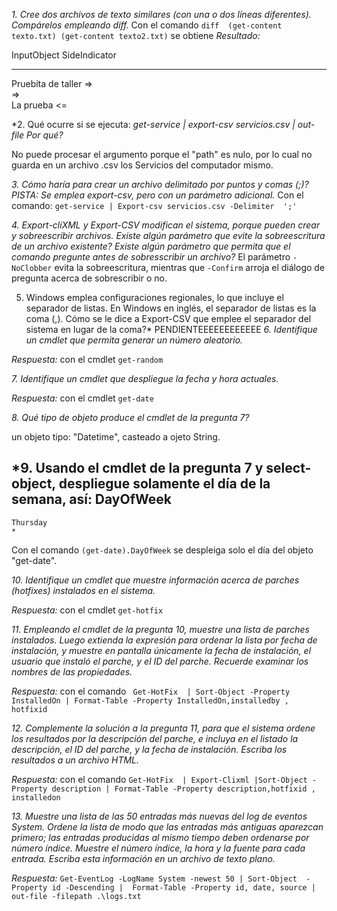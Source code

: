 *1. Cree dos archivos de texto similares (con una o dos líneas diferentes). Compárelos empleando diff.*
Con el comando ```diff  (get-content texto.txt) (get-content texto2.txt)``` se obtiene
_Resultado:_

InputObject        SideIndicator
-----------        -------------
Pruebita de taller =>           
                   =>           
La prueba          <=      

*2. Qué ocurre si se ejecuta:
*get-service | export-csv servicios.csv | out-file
Por qué?*

No puede procesar el argumento porque el "path" es nulo, por lo cual no guarda en un archivo .csv los Servicios del computador mismo.

*3. Cómo haría para crear un archivo delimitado por puntos y comas (;)? PISTA: Se emplea export-csv, pero con un parámetro adicional.*
Con el comando: ```get-service | Export-csv servicios.csv -Delimiter  ';'``` 

*4. Export-cliXML y Export-CSV modifican el sistema, porque pueden crear y sobreescribir archivos. Existe algún parámetro que evite la sobreescritura de un archivo existente? Existe algún parámetro que permita que el comando pregunte antes de sobresscribir un archivo?*
El parámetro ```-NoClobber``` evita la sobreescritura, mientras que ```-Confirm``` arroja el diálogo de pregunta acerca de sobrescribir o no.

5. Windows emplea configuraciones regionales, lo que incluye el separador de listas. En Windows en inglés, el separador de listas es la coma (,). Cómo se le dice a Export-CSV que emplee el separador del sistema en lugar de la coma?*
  PENDIENTEEEEEEEEEEEE 
*6. Identifique un cmdlet que permita generar un número aleatorio.*

_Respuesta:_ con el cmdlet  ```get-random```

*7. Identifique un cmdlet que despliegue la fecha y hora actuales.*

_Respuesta:_ con el cmdlet  ```get-date```

*8. Qué tipo de objeto produce el cmdlet de la pregunta 7?*

un objeto tipo: "Datetime", casteado a ojeto String.

*9. Usando el cmdlet de la pregunta 7 y select-object, despliegue solamente el día de la semana, así:
   DayOfWeek
   ---------
    Thursday
    *
   Con el comando ```(get-date).DayOfWeek``` se despleiga solo el día del objeto "get-date".
    
*10. Identifique un cmdlet que muestre información acerca de parches (hotfixes) instalados en el sistema.*

_Respuesta:_ con el cmdlet  ```get-hotfix```

*11. Empleando el cmdlet de la pregunta 10, muestre una lista de parches instalados. Luego extienda la expresión para ordenar la lista por fecha de instalación, y muestre en pantalla únicamente la fecha de instalación, el usuario que instaló el parche, y el ID del parche. Recuerde examinar los nombres de las propiedades.*

_Respuesta:_ con el comando ``` Get-HotFix  | Sort-Object -Property InstalledOn | Format-Table -Property InstalledOn,installedby , hotfixid```



*12. Complemente la solución a la pregunta 11, para que el sistema ordene los resultados por la descripción del parche, e incluya en el listado la descripción, el ID del parche, y la fecha de instalación. Escriba los resultados a un archivo HTML.*

_Respuesta:_ con el comando ```Get-HotFix  | Export-Clixml |Sort-Object -Property description | Format-Table -Property description,hotfixid , installedon```

*13. Muestre una lista de las 50 entradas más nuevas del log de eventos System. Ordene la lista de modo que las entradas más antiguas aparezcan primero; las entradas producidas al mismo tiempo deben ordenarse por número índice. Muestre el número índice, la hora y la fuente para cada entrada. Escriba esta información en un archivo de texto plano.*

_Respuesta:_ ```Get-EventLog -LogName System -newest 50 | Sort-Object  -Property id -Descending |  Format-Table -Property id, date, source | out-file -filepath .\logs.txt```

